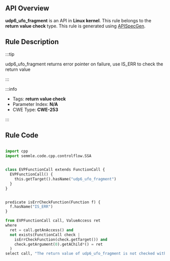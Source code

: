 ---
---


## API Overview
**udp6_ufo_fragment** is an API in **Linux kernel**. This rule belongs to the **return value check** type. This rule is generated using [APISpecGen](../../tools/APISpecGen).
## Rule Description

:::tip

udp6_ufo_fragment returns error pointer on failure, use IS_ERR to check the return value

:::

:::info

- Tags: **return value check**
- Parameter Index: **N/A**
- CWE Type: **CWE-253**

:::

## Rule Code
```python

import cpp
import semmle.code.cpp.controlflow.SSA


class EVPFunctionCall extends FunctionCall {
  EVPFunctionCall() {
    this.getTarget().hasName("udp6_ufo_fragment")
  }
}


predicate isErrCheckFunction(Function f) {
  f.hasName("IS_ERR") 
}

from EVPFunctionCall call, ValueAccess ret
where
  ret = call.getAnAccess() and
  not exists(FunctionCall check |
    isErrCheckFunction(check.getTarget()) and
    check.getArgument(0).getAChild*() = ret
  )
select call, "The return value of udp6_ufo_fragment is not checked with IS_ERR."
    
```